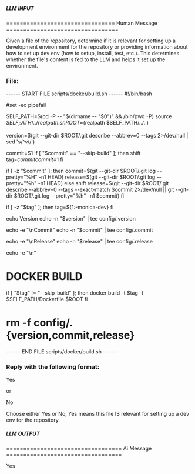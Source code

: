 ##### LLM INPUT #####
================================ Human Message =================================

Given a file of the repository, determine if it is relevant for setting up a development environment for the repository or providing information about how to set up dev env (how to setup, install, test, etc.). This determines whether the file's content is fed to the LLM and helps it set up the environment.

### File:
------ START FILE scripts/docker/build.sh ------
#!/bin/bash

#set -eo pipefail

SELF_PATH=$(cd -P -- "$(dirname -- "$0")" && /bin/pwd -P)
source $SELF_PATH/../realpath.sh
ROOT=$(realpath $SELF_PATH/../..)

version=$(git --git-dir $ROOT/.git describe --abbrev=0 --tags 2>/dev/null | sed 's/^v//')

commit=$1
if [ "$commit" == "--skip-build" ]; then
  shift
  tag=$commit
  commit=$1
fi

if [ -z "$commit"  ]; then
  commit=$(git --git-dir $ROOT/.git log --pretty="%H" -n1 HEAD)
  release=$(git --git-dir $ROOT/.git log --pretty="%h" -n1 HEAD)
else
  shift
  release=$(git --git-dir $ROOT/.git describe --abbrev=0 --tags --exact-match $commit 2>/dev/null || git --git-dir $ROOT/.git log --pretty="%h" -n1 $commit)
fi

if [ -z "$tag" ]; then
  tag=${1:-monica-dev}
fi

echo Version
echo -n "$version" | tee config/.version

echo -e "\nCommit"
echo -n "$commit" | tee config/.commit

echo -e "\nRelease"
echo -n "$release" | tee config/.release

echo -e "\n"

# DOCKER BUILD
if [ "$tag" != "--skip-build" ]; then
  docker build -t $tag -f $SELF_PATH/Dockerfile $ROOT
fi

# rm -f config/.{version,commit,release}

------ END FILE scripts/docker/build.sh ------

### Reply with the following format:

<rel>Yes</rel>

or

<rel>No</rel>

Choose either Yes or No, Yes means this file IS relevant for setting up a dev env for the repository.

##### LLM OUTPUT #####
================================== Ai Message ==================================

<rel>Yes</rel>